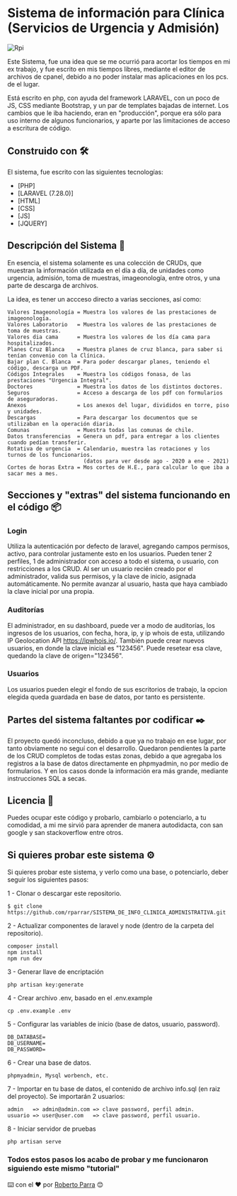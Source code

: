 # Sistema de información para Clínica (Servicios de Urgencia y Admisión)

<img src="https://www.rpi.cl/imagenes/logo.png" alt="Rpi"/>

Este Sistema, fue una idea que se me ocurrió para acortar los tiempos en mi ex trabajo, y fue escrito en mis tiempos libres, mediante el editor de archivos de cpanel, debido a no poder instalar mas aplicaciones en los pcs. de el lugar.

Está escrito en php, con ayuda del framework LARAVEL, con un poco de JS, CSS mediante Bootstrap, y un par de templates bajadas de internet.
Los cambios que le iba haciendo, eran en "producción", porque era sólo para uso interno de algunos funcionarios, y aparte por las limitaciones de acceso a escritura de código.

## Construido con 🛠️
El sistema, fue escrito con las siguientes tecnologías:

* [PHP]
* [LARAVEL (7.28.0)]
* [HTML]
* [CSS]
* [JS]
* [JQUERY]

## Descripción del Sistema 📄
En esencia, el sistema solamente es una colección de CRUDs, que muestran la información utilizada en el día a día, de unidades como urgencia, admisión, toma de muestras, imageonología, entre otros, y una parte de descarga de archivos.

La idea, es tener un accceso directo a varias secciones, así como:
```
Valores Imageonología = Muestra los valores de las prestaciones de imageonología.
Valores Laboratorio   = Muestra los valores de las prestaciones de toma de muestras.
Valores dia cama      = Muestra los valores de los día cama para hospitalizados.
Planes Cruz Blanca    = Muestra planes de cruz blanca, para saber si tenían convenio con la Clínica.
Bajar plan C. Blanca  = Para poder descargar planes, teniendo el código, descarga un PDF.
Códigos Integrales    = Muestra los códigos fonasa, de las prestaciones "Urgencia Integral".
Doctores              = Muestra los datos de los distintos doctores. 
Seguros               = Acceso a descarga de los pdf con formularios de aseguradoras. 
Anexos                = Los anexos del lugar, divididos en torre, piso y unidades. 
Descargas             = Para descargar los documentos que se utilizaban en la operación diaria.
Comunas               = Muestra todas las comunas de chile.
Datos transferencias  = Genera un pdf, para entregar a los clientes cuando pedían transferir.
Rotativa de urgencia  = Calendario, muestra las rotaciones y los turnos de los funcionarios.
                        (datos para ver desde ago - 2020 a ene - 2021)
Cortes de horas Extra = Mos cortes de H.E., para calcular lo que iba a sacar mes a mes.
```

## Secciones y "extras" del sistema funcionando en el código 📦

### Login
Utiliza la autenticación por defecto de laravel, agregando campos permisos, activo, para controlar justamente esto en los usuarios.
Pueden tener 2 perfiles, 1 de administrador con acceso a todo el sistema, o usuario, con restricciones a los CRUD.
Al ser un usuario recién creado por el administrador, valida sus permisos, y la clave de inicio, asignada automáticamente.
No permite avanzar al usuario, hasta que haya cambiado la clave inicial por una propia.
### Auditorías
El administrador, en su dashboard, puede ver a modo de auditorías, los ingresos de los usuarios, con fecha, hora, ip, y ip whois de esta, utilizando IP Geolocation API
 https://ipwhois.io/.
También puede crear nuevos usuarios, en donde la clave inicial es "123456".
Puede resetear esa clave, quedando la clave de origen="123456".
### Usuarios
Los usuarios pueden elegir el fondo de sus escritorios de trabajo, la opcion elegida queda guardada en base de datos, por tanto es persistente.


## Partes del sistema faltantes por codificar ✒️

El proyecto quedó inconcluso, debido a que ya no trabajo en ese lugar, por tanto obviamente no seguí con el desarrollo.
Quedaron pendientes la parte de los CRUD completos de todas estas zonas, debido a que agregaba los registros a la base de datos directamente en phpmyadmin, no por medio de formularios.
Y en los casos donde la información era más grande, mediante instrucciones SQL a secas.

## Licencia 📄

Puedes ocupar este código y probarlo, cambiarlo o potenciarlo, a tu comodidad, a mi me sirvió para aprender de manera autodidacta, con san google y san stackoverflow entre otros.

## Si quieres probar este sistema ⚙️

Si quieres probar este sistema, y verlo como una base, o potenciarlo, deber seguir los siguientes pasos:



1 - Clonar o descargar este repositorio.
```
$ git clone https://github.com/rparrar/SISTEMA_DE_INFO_CLINICA_ADMINISTRATIVA.git
```
2 - Actualizar componentes de laravel y node (dentro de la carpeta del repositorio).
```
composer install
npm install 
npm run dev
```
3 - Generar llave de encriptación
```
php artisan key:generate
```
4 - Crear archivo .env, basado en el .env.example
```
cp .env.example .env
```
5 - Configurar las variables de inicio (base de datos, usuario, password).
```
DB_DATABASE=
DB_USERNAME=
DB_PASSWORD=
```
6 - Crear una base de datos.
```
phpmyadmin, Mysql worbench, etc.
```
7 - Importar en tu base de datos, el contenido de archivo info.sql (en raiz del proyecto).
    Se importarán 2 usuarios:
```
admin   => admin@admin.com => clave password, perfil admin.
usuario => user@user.com   => clave password, perfil usuario.
```
8 - Iniciar servidor de pruebas
```
php artisan serve
```
### Todos estos pasos los acabo de probar y me funcionaron siguiendo este mismo "tutorial"


⌨️ con el ❤️ por [Roberto Parra](https://www.rpi.cl) 😊
